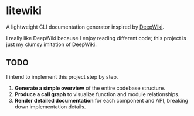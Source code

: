 # litewiki

A lightweight CLI documentation generator inspired by [DeepWiki](deepwiki.com).

I really like DeepWiki because I enjoy reading different code; this project is just my clumsy imitation of DeepWiki.

## TODO

I intend to implement this project step by step. 
1. **Generate a simple overview** of the entire codebase structure. 
2. **Produce a call graph** to visualize function and module relationships. 
3. **Render detailed documentation** for each component and API, breaking down implementation details.

